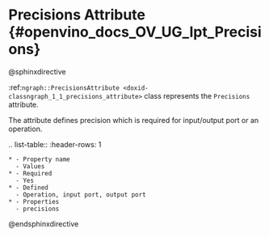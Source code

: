 # Precisions Attribute {#openvino_docs_OV_UG_lpt_Precisions}

@sphinxdirective

:ref:`ngraph::PrecisionsAttribute <doxid-classngraph_1_1_precisions_attribute>`  class represents the ``Precisions`` attribute.

The attribute defines precision which is required for input/output port or an operation.

.. list-table::
    :header-rows: 1

    * - Property name
      - Values
    * - Required
      - Yes
    * - Defined
      - Operation, input port, output port
    * - Properties
      - precisions

@endsphinxdirective
